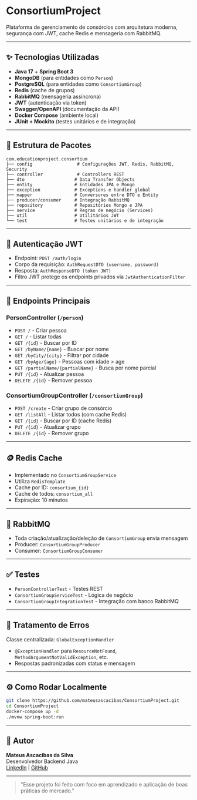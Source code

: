 # ConsortiumProject

Plataforma de gerenciamento de consórcios com arquitetura moderna, segurança com JWT, cache Redis e mensageria com RabbitMQ.

---

## ✨ Tecnologias Utilizadas

- **Java 17** + **Spring Boot 3**
- **MongoDB** (para entidades como `Person`)
- **PostgreSQL** (para entidades como `ConsortiumGroup`)
- **Redis** (cache de grupos)
- **RabbitMQ** (mensageria assíncrona)
- **JWT** (autenticação via token)
- **Swagger/OpenAPI** (documentação da API)
- **Docker Compose** (ambiente local)
- **JUnit + Mockito** (testes unitários e de integração)

---

## 📂 Estrutura de Pacotes

```
com.educationproject.consortium
├── config                 # Configurações JWT, Redis, RabbitMQ, Security
├── controller             # Controllers REST
├── dto                   # Data Transfer Objects
├── entity                # Entidades JPA e Mongo
├── exception             # Exceptions e handler global
├── mapper                # Conversores entre DTO e Entity
├── producer/consumer     # Integração RabbitMQ
├── repository            # Repositórios Mongo e JPA
├── service               # Regras de negócio (Services)
├── util                  # Utilitários JWT
└── test                  # Testes unitários e de integração
```

---

## 🔑 Autenticação JWT

- Endpoint: `POST /auth/login`
- Corpo da requisição: `AuthRequestDTO (username, password)`
- Resposta: `AuthResponseDTO (token JWT)`
- Filtro JWT protege os endpoints privados via `JwtAuthenticationFilter`

---

## 🧰 Endpoints Principais

### PersonController (`/person`)

- `POST /` - Criar pessoa
- `GET /` - Listar todas
- `GET /{id}` - Buscar por ID
- `GET /byName/{name}` - Buscar por nome
- `GET /byCity/{city}` - Filtrar por cidade
- `GET /byAge/{age}` - Pessoas com idade > age
- `GET /partialName/{partialName}` - Busca por nome parcial
- `PUT /{id}` - Atualizar pessoa
- `DELETE /{id}` - Remover pessoa

### ConsortiumGroupController (`/consortiumGroup`)

- `POST /create` - Criar grupo de consórcio
- `GET /listAll` - Listar todos (com cache Redis)
- `GET /{id}` - Buscar por ID (cache Redis)
- `PUT /{id}` - Atualizar grupo
- `DELETE /{id}` - Remover grupo

---

## 🪙 Redis Cache

- Implementado no `ConsortiumGroupService`
- Utiliza `RedisTemplate`
- Cache por ID: `consortium_{id}`
- Cache de todos: `consortium_all`
- Expiração: 10 minutos

---

## 🚀 RabbitMQ

- Toda criação/atualização/deleção de `ConsortiumGroup` envia mensagem
- Producer: `ConsortiumGroupProducer`
- Consumer: `ConsortiumGroupConsumer`

---

## ✅ Testes

- `PersonControllerTest` - Testes REST
- `ConsortiumGroupServiceTest` - Lógica de negócio
- `ConsortiumGroupIntegrationTest` - Integração com banco RabbitMQ

---

## 🚫 Tratamento de Erros

Classe centralizada: `GlobalExceptionHandler`

- `@ExceptionHandler` para `ResourceNotFound`, `MethodArgumentNotValidException`, etc.
- Respostas padronizadas com status e mensagem

---

## ⚙️ Como Rodar Localmente

```bash
git clone https://github.com/mateusascacibas/ConsortiumProject.git
cd ConsortiumProject
docker-compose up -d
./mvnw spring-boot:run
```

---

## 👥 Autor

**Mateus Ascacibas da Silva**\
Desenvolvedor Backend Java\
[LinkedIn](https://www.linkedin.com/in/mateus-ascacibas/) | [GitHub](https://github.com/mateusascacibas)

---

> "Esse projeto foi feito com foco em aprendizado e aplicação de boas práticas do mercado."

